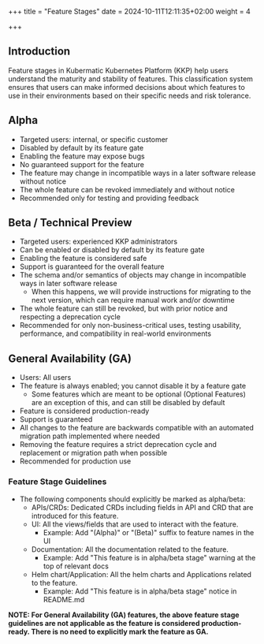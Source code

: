 +++
title = "Feature Stages"
date = 2024-10-11T12:11:35+02:00
weight = 4

+++

## Introduction

Feature stages in Kubermatic Kubernetes Platform (KKP) help users understand the maturity and stability of features. This classification system ensures that users can make informed decisions about which features to use in their environments based on their specific needs and risk tolerance.

## Alpha

- Targeted users: internal, or specific customer
- Disabled by default by its feature gate
- Enabling the feature may expose bugs
- No guaranteed support for the feature
- The feature may change in incompatible ways in a later software release without notice
- The whole feature can be revoked immediately and without notice
- Recommended only for testing and providing feedback

## Beta / Technical Preview

- Targeted users: experienced KKP administrators
- Can be enabled or disabled by default by its feature gate
- Enabling the feature is considered safe
- Support is guaranteed for the overall feature
- The schema and/or semantics of objects may change in incompatible ways in later software release
  - When this happens, we will provide instructions for migrating to the next version, which can require manual work and/or downtime
- The whole feature can still be revoked, but with prior notice and respecting a deprecation cycle
- Recommended for only non-business-critical uses, testing usability, performance, and compatibility in real-world environments

## General Availability (GA)

- Users: All users
- The feature is always enabled; you cannot disable it by a feature gate
  - Some features which are meant to be optional (Optional Features) are an exception of this, and can still be disabled by default
- Feature is considered production-ready
- Support is guaranteed
- All changes to the feature are backwards compatible with an automated migration path implemented where needed
- Removing the feature requires a strict deprecation cycle and replacement or migration path when possible
- Recommended for production use

### Feature Stage Guidelines

- The following components should explicitly be marked as alpha/beta:
  - APIs/CRDs: Dedicated CRDs including fields in API and CRD that are introduced for this feature.
  - UI: All the views/fields that are used to interact with the feature.
    - Example: Add "(Alpha)" or "(Beta)" suffix to feature names in the UI
  - Documentation: All the documentation related to the feature.
    - Example: Add "This feature is in alpha/beta stage" warning at the top of relevant docs
  - Helm chart/Application: All the helm charts and Applications related to the feature.
    - Example: Add "This feature is in alpha/beta stage" notice in README.md

**NOTE: For General Availability (GA) features, the above feature stage guidelines are not applicable as the feature is considered production-ready. There is no need to explicitly mark the feature as GA.**
